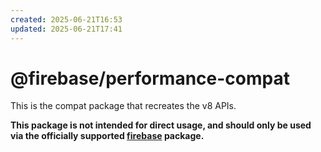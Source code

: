 ```yaml
---
created: 2025-06-21T16:53
updated: 2025-06-21T17:41
---
```

# @firebase/performance-compat

This is the compat package that recreates the  v8 APIs.

**This package is not intended for direct usage, and should only be used via the officially supported [firebase](https://www.npmjs.com/package/firebase) package.**
